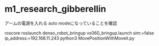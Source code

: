 # m1_research_gibberellin

アームの電源を入れる
auto modeになっていることを確認

roscore
roslaunch denso_robot_bringup vs060_bringup.launch sim:=false ip_address:=192.168.11.243
python3 MovePositionWithMoveit.py